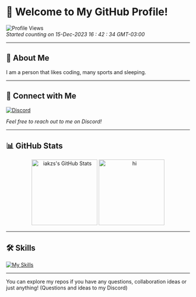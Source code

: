 # 👋 Welcome to My GitHub Profile!

![Profile Views](https://komarev.com/ghpvc/?username=iakzs&color=green&label=Profile+Views)\
*Started counting on 15-Dec-2023 16 : 42 : 34 GMT-03:00*

---

## 🌟 About Me

I am a person that likes coding, many sports and sleeping.

---

## 💬 Connect with Me

[![Discord](https://lanyard.cnrad.dev/api/622795838032314388)](https://discord.com/users/622795838032314388)

*Feel free to reach out to me on Discord!*

---

## 📊 GitHub Stats

<div align="center">
  <img height="180em" src="https://github-readme-stats.vercel.app/api?username=iakzs&show_icons=true&line_height=27&count_private=true&theme=react" alt="iakzs's GitHub Stats" />
  <img height="180em" src="https://streak-stats.demolab.com?user=iakzs&theme=transparent&mode=weekly" alt="hi" />
</div>

---

## 🛠️ Skills

[![My Skills](https://skillicons.dev/icons?i=ae,apple,arduino,blender,bots,c,cloudflare,cmake,cpp,cs,css,discord,discordjs,docker,flask,git,github,html,js,kali,lua,mongodb,mysql,nextjs,nginx,nodejs,npm,postgres,powershell,prisma,ps,py,qt,react,redis,redux,robloxstudio,sentry,sqlite,ubuntu,unity,visualstudio,vscode,windows,workers)](https://skillicons.dev)

---

You can explore my repos if you have any questions, collaboration ideas or just anything! (Questions and ideas to my Discord)
